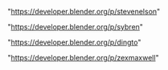 "https://developer.blender.org/p/stevenelson"

"https://developer.blender.org/p/sybren"

"https://developer.blender.org/p/dingto"

"https://developer.blender.org/p/zexmaxwell"

